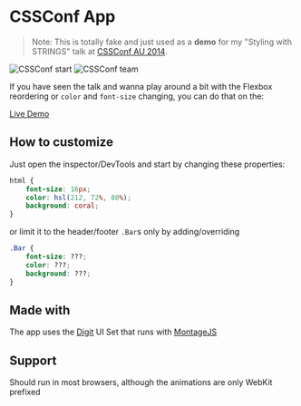 # CSSConf App

> Note: This is totally fake and just used as a __demo__ for my "Styling with STRINGS" talk at [CSSConf AU 2014](http://2014.cssconf.com.au/).

![CSSConf start](assets/images/screenshots/start.png)
![CSSConf team](assets/images/screenshots/team.png)

If you have seen the talk and wanna play around a bit with the Flexbox reordering or `color` and `font-size` changing, you can do that on the:

[Live Demo](http://simurai.github.io/cssconf-app)


## How to customize

Just open the inspector/DevTools and start by changing these properties:

```css
html {
    font-size: 16px;
    color: hsl(212, 72%, 80%);
    background: coral;
}
```

or limit it to the header/footer `.Bar`s only by adding/overriding

```css
.Bar {
    font-size: ???;
    color: ???;
    background: ???;
}
```

## Made with

The app uses the [Digit](https://github.com/montagejs/digit) UI Set that runs with [MontageJS](https://github.com/montagejs/montage)

## Support

Should run in most browsers, although the animations are only WebKit prefixed